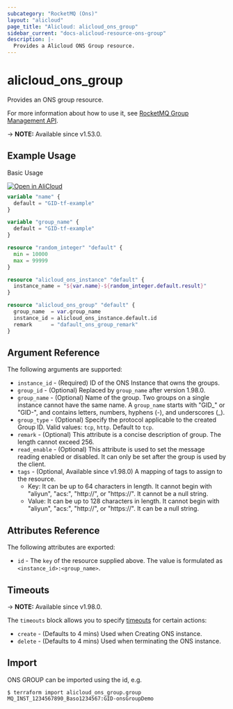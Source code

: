```yaml
---
subcategory: "RocketMQ (Ons)"
layout: "alicloud"
page_title: "Alicloud: alicloud_ons_group"
sidebar_current: "docs-alicloud-resource-ons-group"
description: |-
  Provides a Alicloud ONS Group resource.
---
```


# alicloud_ons_group

Provides an ONS group resource.

For more information about how to use it, see [RocketMQ Group Management API](https://www.alibabacloud.com/help/doc-detail/29616.html). 

-> **NOTE:** Available since v1.53.0.

## Example Usage

Basic Usage

<div style="display: block;margin-bottom: 40px;"><div class="oics-button" style="float: right;position: absolute;margin-bottom: 10px;">
  <a href="https://api.aliyun.com/terraform?resource=alicloud_ons_group&exampleId=25255a87-5baf-76e0-83b5-ffe9bc1441fdd8202d77&activeTab=example&spm=docs.r.ons_group.0.25255a875b&intl_lang=EN_US" target="_blank">
    <img alt="Open in AliCloud" src="https://img.alicdn.com/imgextra/i1/O1CN01hjjqXv1uYUlY56FyX_!!6000000006049-55-tps-254-36.svg" style="max-height: 44px; max-width: 100%;">
  </a>
</div></div>

```terraform
variable "name" {
  default = "GID-tf-example"
}

variable "group_name" {
  default = "GID-tf-example"
}

resource "random_integer" "default" {
  min = 10000
  max = 99999
}

resource "alicloud_ons_instance" "default" {
  instance_name = "${var.name}-${random_integer.default.result}"
}

resource "alicloud_ons_group" "default" {
  group_name  = var.group_name
  instance_id = alicloud_ons_instance.default.id
  remark      = "dafault_ons_group_remark"
}
```

## Argument Reference

The following arguments are supported:

* `instance_id` - (Required) ID of the ONS Instance that owns the groups.
* `group_id` - (Optional) Replaced by `group_name` after version 1.98.0.
* `group_name` - (Optional) Name of the group. Two groups on a single instance cannot have the same name. A `group_name` starts with "GID_" or "GID-", and contains letters, numbers, hyphens (-), and underscores (_).
* `group_type` - (Optional) Specify the protocol applicable to the created Group ID. Valid values: `tcp`, `http`. Default to `tcp`.
* `remark` - (Optional) This attribute is a concise description of group. The length cannot exceed 256.
* `read_enable` - (Optional) This attribute is used to set the message reading enabled or disabled. It can only be set after the group is used by the client.
* `tags` - (Optional, Available since v1.98.0) A mapping of tags to assign to the resource.
    - Key: It can be up to 64 characters in length. It cannot begin with "aliyun", "acs:", "http://", or "https://". It cannot be a null string.
    - Value: It can be up to 128 characters in length. It cannot begin with "aliyun", "acs:", "http://", or "https://". It can be a null string.

## Attributes Reference

The following attributes are exported:

* `id` - The `key` of the resource supplied above. The value is formulated as `<instance_id>:<group_name>`.

## Timeouts

-> **NOTE:** Available since v1.98.0.

The `timeouts` block allows you to specify [timeouts](https://developer.hashicorp.com/terraform/language/resources/syntax#operation-timeouts) for certain actions:

* `create` - (Defaults to 4 mins) Used when Creating ONS instance. 
* `delete` - (Defaults to 4 mins) Used when terminating the ONS instance. 

## Import

ONS GROUP can be imported using the id, e.g.

```shell
$ terraform import alicloud_ons_group.group MQ_INST_1234567890_Baso1234567:GID-onsGroupDemo
```
